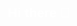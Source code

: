## Hi there 👋

<!--
**trlc-website/trlc-website** is a ✨ _special_ ✨ repository because its `README.md` (this file) appears on your GitHub profile.

Here are some ideas to get you started:

- 🔭 I’m currently working on ...
- 🌱 I’m currently learning ...
- 👯 I’m looking to collaborate on ...
- 🤔 I’m looking for help with ...
- 💬 Ask me about ...
- 📫 How to reach me: ...
- 😄 Pronouns: ...
- ⚡ Fun fact: ...
-->



<!DOCTYPE html>
<html>
<head>
    <title>Trlc.com</title>
    <style>
        body {
            background-image: url('index2/background.jpg');
            background-size: cover;
            background-repeat: no-repeat;
            color: white;
            font-family: Arial, sans-serif;
            text-align: center;
        }

        .topics {
            margin-top: 30px;
        }

        .topics h2 {
            color: yellow;
        }

        .topics p {
            font-size: 20px;
        }

        .banner {
            font-size: 24px;
            font-weight: bold;
            text-decoration: underline;
            color: cyan;
        }

        img {
            margin-top: 20px;
            width: 200px;
        }

        h1 {
            color: red;
            font-size: 40px;
        }
    </style>
</head>
<body>
    <marquee class="banner">Welcome to Toiphangha Reang Learning Centre (TRLC)</marquee>
    <hr>

    <div class="topics">
        <h2>Choose Your Topic</h2>
        <p>TRIPURA GK / GS / CA</p>
        <p>INDIAN POLITY</p>
        <p>INDIAN GEOGRAPHY</p>
    </div>

    <h1>WELCOME TO THE DARK WEB</h1>

    <img src="images/menu/images.png" alt="Menu Image">
</body>
</html>



<!DOCTYPE html>
<html lang="en">
<head>
    <meta charset="UTF-8">
    <title>TRLC - Toiphangha Reang Learning Centre</title>
    <style>
        body {
            background-image: url('index2/background.jpg');
            background-size: cover;
            background-repeat: no-repeat;
            background-attachment: fixed;
            margin: 0;
            font-family: 'Segoe UI', Tahoma, Geneva, Verdana, sans-serif;
            color: white;
            text-align: center;
        }

        header {
            background: rgba(0, 0, 0, 0.6);
            padding: 20px;
            border-bottom: 3px solid crimson;
        }

        header marquee {
            font-size: 28px;
            color: cyan;
            font-weight: bold;
            text-transform: uppercase;
        }

        h1 {
            color: #ff4444;
            font-size: 48px;
            margin-top: 20px;
            text-shadow: 2px 2px black;
        }

        .topics {
            background: rgba(0, 0, 0, 0.6);
            margin: 40px auto;
            padding: 30px;
            width: 80%;
            max-width: 600px;
            border-radius: 15px;
            box-shadow: 0 0 20px black;
        }

        .topics h2 {
            color: gold;
            margin-bottom: 20px;
            font-size: 30px;
            text-transform: uppercase;
        }

        .topics p {
            font-size: 22px;
            margin: 10px 0;
            transition: transform 0.2s;
        }

        .topics p:hover {
            color: lightgreen;
            transform: scale(1.05);
            cursor: pointer;
        }

        .image-container {
            margin-top: 30px;
        }

        .image-container img {
            width: 200px;
            border-radius: 15px;
            border: 2px solid white;
            transition: transform 0.3s ease-in-out;
        }

        .image-container img:hover {
            transform: scale(1.1) rotate(2deg);
        }

        footer {
            margin-top: 40px;
            padding: 20px;
            background: rgba(0, 0, 0, 0.5);
            color: #ccc;
            font-size: 14px;
        }

        @media (max-width: 600px) {
            h1 {
                font-size: 32px;
            }

            .topics h2 {
                font-size: 24px;
            }

            .topics p {
                font-size: 18px;
            }

            .image-container img {
                width: 150px;
            }
        }
    </style>
</head>
<body>

    <header>
        <marquee behavior="alternate" scrollamount="10">Welcome to Toiphangha Reang Learning Centre (TRLC)</marquee>
    </header>

    <h1>WELCOME TO THE DARK WEB</h1>

    <div class="topics">
        <h2>Choose Your Topic</h2>
        <p>Tripura GK / GS / Current Affairs</p>
        <p>Indian Polity</p>
        <p>Indian Geography</p>
    </div>

    <div class="image-container">
        <img src="images/menu/images.png" alt="TRLC Logo or Icon">
    </div>

    <footer>
        &copy; 2025 TRLC | Designed for Educational Purpose | Stay Curious, Keep Learning
    </footer>

</body>
</html>



<!DOCTYPE html>
<html lang="en">
<head>
    <meta charset="UTF-8">
    <title>TRLC - Toiphangha Reang Learning Centre</title>
    <style>
        body {
            background-image: url('index2/background.jpg');
            background-size: cover;
            background-repeat: no-repeat;
            background-attachment: fixed;
            margin: 0;
            font-family: 'Segoe UI', Tahoma, Geneva, Verdana, sans-serif;
            color: white;
            text-align: center;
        }

        header {
            background: rgba(0, 0, 0, 0.6);
            padding: 20px;
            border-bottom: 3px solid crimson;
        }

        header marquee {
            font-size: 28px;
            color: cyan;
            font-weight: bold;
            text-transform: uppercase;
        }

        h1 {
            color: #ff4444;
            font-size: 48px;
            margin-top: 20px;
            text-shadow: 2px 2px black;
        }

        .topics {
            background: rgba(0, 0, 0, 0.6);
            margin: 40px auto;
            padding: 30px;
            width: 80%;
            max-width: 600px;
            border-radius: 15px;
            box-shadow: 0 0 20px black;
        }

        .topics h2 {
            color: gold;
            margin-bottom: 20px;
            font-size: 30px;
            text-transform: uppercase;
        }

        .topics p {
            font-size: 22px;
            margin: 10px 0;
            transition: transform 0.2s;
        }

        .topics p:hover {
            color: lightgreen;
            transform: scale(1.05);
            cursor: pointer;
        }

        /* Indian Polity Syllabus Dropdown */
        details {
            background: rgba(255, 255, 255, 0.1);
            padding: 15px;
            border-radius: 10px;
            margin-top: 20px;
            text-align: left;
            color: white;
        }

        summary {
            font-size: 20px;
            font-weight: bold;
            color: #00ffcc;
            cursor: pointer;
            outline: none;
        }

        .syllabus ul {
            margin-top: 10px;
            padding-left: 20px;
        }

        .syllabus li {
            font-size: 18px;
            margin: 5px 0;
        }

        .image-container {
            margin-top: 30px;
        }

        .image-container img {
            width: 200px;
            border-radius: 15px;
            border: 2px solid white;
            transition: transform 0.3s ease-in-out;
        }

        .image-container img:hover {
            transform: scale(1.1) rotate(2deg);
        }

        footer {
            margin-top: 40px;
            padding: 20px;
            background: rgba(0, 0, 0, 0.5);
            color: #ccc;
            font-size: 14px;
        }

        @media (max-width: 600px) {
            h1 {
                font-size: 32px;
            }

            .topics h2 {
                font-size: 24px;
            }

            .topics p {
                font-size: 18px;
            }

            .image-container img {
                width: 150px;
            }

            summary {
                font-size: 18px;
            }
        }
    </style>
</head>
<body>

    <header>
        <marquee behavior="alternate" scrollamount="10">Welcome to Toiphangha Reang Learning Centre (TRLC)</marquee>
    </header>

    <h1>WELCOME TO THE DARK WEB</h1>

    <div class="topics">
        <h2>Choose Your Topic</h2>
        <p>Tripura GK / GS / Current Affairs</p>
        <p>Indian Polity</p>
        <p>Indian Geography</p>

        <!-- Indian Polity Syllabus Section -->
        <details>
            <summary>📘 Indian Polity Syllabus</summary>
            <div class="syllabus">
                <ul>
                    <li>Constitutional Framework</li>
                    <li>Fundamental Rights and Duties</li>
                    <li>Directive Principles of State Policy</li>
                    <li>Union Government: President, Prime Minister, Parliament</li>
                    <li>State Government: Governor, CM, State Legislature</li>
                    <li>Judiciary: Supreme Court, High Courts</li>
                    <li>Center-State Relations</li>
                    <li>Emergency Provisions</li>
                    <li>Amendments in the Constitution</li>
                    <li>Panchayati Raj and Municipalities</li>
                    <li>Election Commission</li>
                    <li>Important Articles and Schedules</li>
                </ul>
            </div>
        </details>
    </div>

    <div class="image-container">
        <img src="images/menu/images.png" alt="TRLC Logo or Icon">
    </div>

    <footer>
        &copy; 2025 TRLC | Designed for Educational Purpose | Stay Curious, Keep Learning
    </footer>

</body>
</html>



.photo-right {
    position: absolute;
    top: 150px;
    right: 20px;
    width: 200px;
    border: 3px solid white;
    border-radius: 12px;
    overflow: hidden;
    box-shadow: 0 0 10px rgba(255, 255, 255, 0.4);
}

.photo-right img {
    width: 100%;
    display: block;
}






<!DOCTYPE html>
<html lang="en">
<head>
    <meta charset="UTF-8">
    <title>TRLC - Toiphangha Reang Learning Centre</title>
    <style>
        body {
            background-image: url('index2/background.jpg');
            background-size: cover;
            background-repeat: no-repeat;
            background-attachment: fixed;
            margin: 0;
            font-family: 'Segoe UI', Tahoma, Geneva, Verdana, sans-serif;
            color: white;
            text-align: center;
        }

        header {
            background: rgba(0, 0, 0, 0.6);
            padding: 20px;
            border-bottom: 3px solid crimson;
        }

        header marquee {
            font-size: 28px;
            color: cyan;
            font-weight: bold;
            text-transform: uppercase;
        }

        h1 {
            color: #ff4444;
            font-size: 48px;
            margin-top: 20px;
            text-shadow: 2px 2px black;
        }

        .topics {
            background: rgba(0, 0, 0, 0.6);
            margin: 40px auto;
            padding: 30px;
            width: 80%;
            max-width: 600px;
            border-radius: 15px;
            box-shadow: 0 0 20px black;
        }

        .topics h2 {
            color: gold;
            margin-bottom: 20px;
            font-size: 30px;
            text-transform: uppercase;
        }

        .topics p {
            font-size: 22px;
            margin: 10px 0;
            transition: transform 0.2s;
        }

        .topics p:hover {
            color: lightgreen;
            transform: scale(1.05);
            cursor: pointer;
        }

        /* Indian Polity Syllabus Dropdown */
        details {
            background: rgba(255, 255, 255, 0.1);
            padding: 15px;
            border-radius: 10px;
            margin-top: 20px;
            text-align: left;
            color: white;
        }

        summary {
            font-size: 20px;
            font-weight: bold;
            color: #00ffcc;
            cursor: pointer;
            outline: none;
        }

        .syllabus ul {
            margin-top: 10px;
            padding-left: 20px;
        }

        .syllabus li {
            font-size: 18px;
            margin: 5px 0;
        }

        /* Group photo - top right */
        .photo-top-right {
            position: absolute;
            top: 120px;
            right: 20px;
            width: 220px;
            border: 3px solid white;
            border-radius: 12px;
            box-shadow: 0 0 10px rgba(255, 255, 255, 0.4);
        }

        /* Fingerprint image - below the group photo */
        .fingerprint {
            position: absolute;
            top: 360px;
            right: 30px;
            width: 140px;
            border: 2px solid white;
            border-radius: 8px;
            box-shadow: 0 0 8px rgba(255, 255, 255, 0.3);
        }

        footer {
            margin-top: 40px;
            padding: 20px;
            background: rgba(0, 0, 0, 0.5);
            color: #ccc;
            font-size: 14px;
        }

        @media (max-width: 600px) {
            h1 {
                font-size: 32px;
            }

            .topics h2 {
                font-size: 24px;
            }

            .topics p {
                font-size: 18px;
            }

            .photo-top-right {
                width: 150px;
                top: 110px;
                right: 10px;
            }

            .fingerprint {
                width: 100px;
                top: 270px;
                right: 15px;
            }
        }
    </style>
</head>
<body>

    <header>
        <marquee behavior="alternate" scrollamount="10">Welcome to Toiphangha Reang Learning Centre (TRLC)</marquee>
    </header>

    <h1>WELCOME TO THE DARK WEB</h1>

    <div class="topics">
        <h2>Choose Your Topic</h2>
        <p>Tripura GK / GS / Current Affairs</p>
        <p>Indian Polity</p>
        <p>Indian Geography</p>

        <!-- Indian Polity Syllabus Section -->
        <details>
            <summary>📘 Indian Polity Syllabus</summary>
            <div class="syllabus">
                <ul>
                    <li>Constitutional Framework</li>
                    <li>Fundamental Rights and Duties</li>
                    <li>Directive Principles of State Policy</li>
                    <li>Union Government: President, Prime Minister, Parliament</li>
                    <li>State Government: Governor, CM, State Legislature</li>
                    <li>Judiciary: Supreme Court, High Courts</li>
                    <li>Center-State Relations</li>
                    <li>Emergency Provisions</li>
                    <li>Amendments in the Constitution</li>
                    <li>Panchayati Raj and Municipalities</li>
                    <li>Election Commission</li>
                    <li>Important Articles and Schedules</li>
                </ul>
            </div>
        </details>
    </div>

    <!-- Images on the right -->
    <img src="group_photo.jpg" alt="TRLC Group Photo" class="photo-top-right">
    <img src="index2.jpg" alt="Fingerprint" class="fingerprint">

    <footer>
        &copy; 2025 TRLC | Designed for Educational Purpose | Stay Curious, Keep Learning
    </footer>

</body>
</html>
